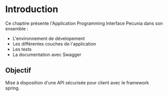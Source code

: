 # Introduction

Ce chaptire présente l'Application Programming Interface Pecunia dans son ensemble :

- L'environnement de dévelopement
- Les différentes couches de l'application
- Les tests
- La documentation avec Swagger

## Objectif

Mise à disposition d'une API sécurisée pour client avec le framework spring.

